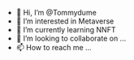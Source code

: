 - 👋 Hi, I’m @Tommydume
- 👀 I’m interested in Metaverse
- 🌱 I’m currently learning NNFT
- 💞️ I’m looking to collaborate on ...
- 📫 How to reach me ...

<!---
Tommydume/Tommydume is a ✨ special ✨ repository because its `README.md` (this file) appears on your GitHub profile.
You can click the Preview link to take a look at your changes.
--->
